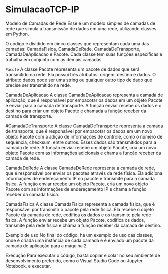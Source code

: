 # SimulacaoTCP-IP

Modelo de Camadas de Rede
Esse é um modelo simples de camadas de rede que simula a transmissão de dados em uma rede, utilizando classes em Python.

O código é dividido em cinco classes que representam cada uma das camadas: CamadaFisica, CamadaDeRede, CamadaDeTransporte, CamadaDeAplicacao e Pacote. Cada classe tem suas funções específicas e trabalha em conjunto com as demais camadas.

`Pacote`
A classe Pacote representa um pacote de dados que será transmitido na rede. Ela possui três atributos: origem, destino e dados. O atributo dados pode ser uma string ou qualquer outro tipo de dado que precise ser transmitido na rede.

CamadaDeAplicacao
A classe CamadaDeAplicacao representa a camada de aplicação, que é responsável por empacotar os dados em um objeto Pacote e enviar para a camada de transporte. A função enviar recebe os dados e o destino para criar um objeto Pacote e chamada a função receber da camada de transporte.

#CamadaDeTransporte
A classe CamadaDeTransporte representa a camada de transporte, que é responsável por empacotar os dados em um novo objeto Pacote com a adição de informações de controle, como o número de sequência, checksum, entre outros. Esses dados são transmitidos para a camada de rede. A função enviar recebe um objeto Pacote, cria um novo objeto Pacote com as informações adicionais e chama a função receber da camada de rede.

CamadaDeRede
A classe CamadaDeRede representa a camada de rede, que é responsável por enviar os pacotes através da rede física. Ela adiciona informações de endereçamento IP no pacote e transmite para a camada física. A função enviar recebe um objeto Pacote, cria um novo objeto Pacote com as informações de endereçamento IP e chama a função receber da camada física.

CamadaFisica
A classe CamadaFisica representa a camada física, que é responsável por transmitir o pacote pela rede física. Ela recebe o objeto Pacote da camada de rede, codifica os dados e os transmite pela rede física. A função enviar recebe um objeto Pacote, codifica os dados, transmite pela rede física e chama a função receber da camada de destino.

Exemplo de uso
No final do código, há um exemplo de uso das classes, onde é criada uma instância de cada camada e é enviado um pacote da camada de aplicação para a máquina 2.

Execução
Para executar o código, basta copiar e colar no seu ambiente de desenvolvimento preferido, como o Visual Studio Code ou Jupyter Notebook, e executar.
